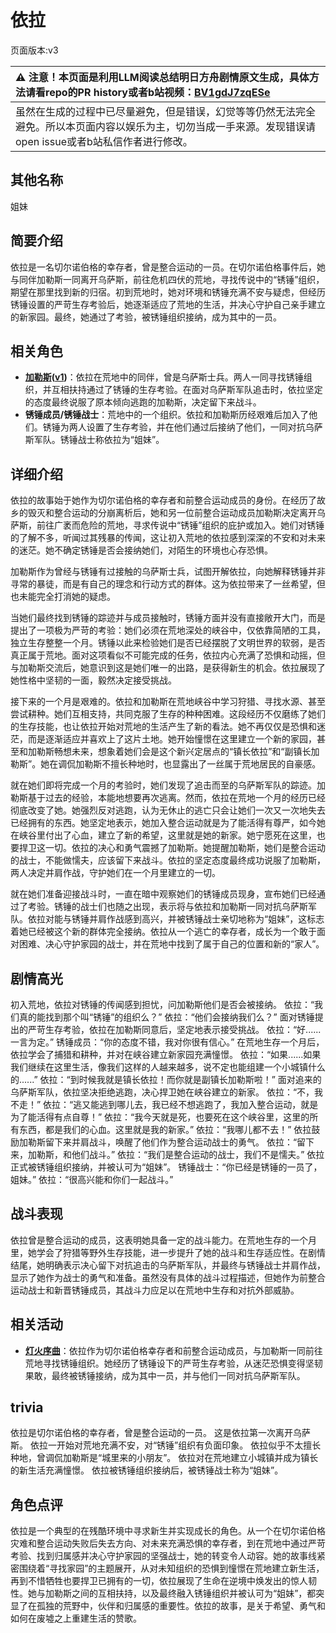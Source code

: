 # 依拉
页面版本:v3
 

| :warning: 注意！本页面是利用LLM阅读总结明日方舟剧情原文生成，具体方法请看repo的PR history或者b站视频：[BV1gdJ7zqESe](https://www.bilibili.com/video/BV1gdJ7zqESe/)         |
|:----------------------------|
| 虽然在生成的过程中已尽量避免，但是错误，幻觉等等仍然无法完全避免。所以本页面内容以娱乐为主，切勿当成一手来源。发现错误请open issue或者b站私信作者进行修改。|



## 其他名称
姐妹
## 简要介绍
依拉是一名切尔诺伯格的幸存者，曾是整合运动的一员。在切尔诺伯格事件后，她与同伴加勒斯一同离开乌萨斯，前往危机四伏的荒地，寻找传说中的“锈锤”组织，期望在那里找到新的归宿。初到荒地时，她对环境和锈锤充满不安与疑虑，但经历锈锤设置的严苛生存考验后，她逐渐适应了荒地的生活，并决心守护自己亲手建立的新家园。最终，她通过了考验，被锈锤组织接纳，成为其中的一员。
## 相关角色
-   **[加勒斯](extended_char_jia_lei_si.md)([v1](../chars/extended_char_jia_lei_si.md))**：依拉在荒地中的同伴，曾是乌萨斯士兵。两人一同寻找锈锤组织，并互相扶持通过了锈锤的生存考验。在面对乌萨斯军队追击时，依拉坚定的态度最终说服了原本倾向逃跑的加勒斯，决定留下来战斗。
-   **锈锤成员/锈锤战士**：荒地中的一个组织。依拉和加勒斯历经艰难后加入了他们。锈锤为两人设置了生存考验，并在他们通过后接纳了他们，一同对抗乌萨斯军队。锈锤战士称依拉为“姐妹”。
## 详细介绍
依拉的故事始于她作为切尔诺伯格的幸存者和前整合运动成员的身份。在经历了故乡的毁灭和整合运动的分崩离析后，她和另一位前整合运动成员加勒斯决定离开乌萨斯，前往广袤而危险的荒地，寻求传说中“锈锤”组织的庇护或加入。她们对锈锤的了解不多，听闻过其残暴的传闻，这让初入荒地的依拉感到深深的不安和对未来的迷茫。她不确定锈锤是否会接纳她们，对陌生的环境也心存恐惧。

加勒斯作为曾经与锈锤有过接触的乌萨斯士兵，试图开解依拉，向她解释锈锤并非寻常的暴徒，而是有自己的理念和行动方式的群体。这为依拉带来了一丝希望，但也未能完全打消她的疑虑。

当她们最终找到锈锤的踪迹并与成员接触时，锈锤方面并没有直接敞开大门，而是提出了一项极为严苛的考验：她们必须在荒地深处的峡谷中，仅依靠简陋的工具，独立生存整整一个月。锈锤以此来检验她们是否已经摆脱了文明世界的软弱，是否真正属于荒地。面对这项看似不可能完成的任务，依拉内心充满了恐惧和动摇，但与加勒斯交流后，她意识到这是她们唯一的出路，是获得新生的机会。依拉展现了她性格中坚韧的一面，毅然决定接受挑战。

接下来的一个月是艰难的。依拉和加勒斯在荒地峡谷中学习狩猎、寻找水源、甚至尝试耕种。她们互相支持，共同克服了生存的种种困难。这段经历不仅磨练了她们的生存技能，也让依拉开始对荒地的生活产生了新的看法。她不再仅仅是恐惧和迷茫，而是逐渐适应并喜欢上了这片土地。她开始憧憬在这里建立一个新的家园，甚至和加勒斯畅想未来，想象着她们会是这个新兴定居点的“镇长依拉”和“副镇长加勒斯”。她在调侃加勒斯不擅长种地时，也显露出了一丝属于荒地居民的自豪感。

就在她们即将完成一个月的考验时，她们发现了追击而至的乌萨斯军队的踪迹。加勒斯基于过去的经验，本能地想要再次逃离。然而，依拉在荒地一个月的经历已经彻底改变了她。她强烈反对逃跑，认为无休止的逃亡只会让她们一次又一次地失去已经拥有的东西。她坚定地表示，她加入整合运动就是为了能活得有尊严，如今她在峡谷里付出了心血，建立了新的希望，这里就是她的新家。她宁愿死在这里，也要捍卫这一切。依拉的决心和勇气震撼了加勒斯。她提醒加勒斯，她们是整合运动的战士，不能做懦夫，应该留下来战斗。依拉的坚定态度最终成功说服了加勒斯，两人决定并肩作战，守护她们在一个月里建立的一切。

就在她们准备迎接战斗时，一直在暗中观察她们的锈锤成员现身，宣布她们已经通过了考验。锈锤的战士们也随之出现，表示将与依拉和加勒斯一同对抗乌萨斯军队。依拉对能与锈锤并肩作战感到高兴，并被锈锤战士亲切地称为“姐妹”，这标志着她已经被这个新的群体完全接纳。依拉从一个逃亡的幸存者，成长为一个敢于面对困难、决心守护家园的战士，并在荒地中找到了属于自己的位置和新的“家人”。
## 剧情高光
初入荒地，依拉对锈锤的传闻感到担忧，问加勒斯他们是否会被接纳。
依拉：“我们真的能找到那个叫“锈锤”的组织么？”
依拉：“他们会接纳我们么？”
面对锈锤提出的严苛生存考验，依拉在加勒斯同意后，坚定地表示接受挑战。
依拉：“好......一言为定。”
锈锤成员：“你的态度不错，我对你很有信心。”
在荒地生存一个月后，依拉学会了捕猎和耕种，并对在峡谷建立新家园充满憧憬。
依拉：“如果......如果我们继续在这里生活，像我们这样的人越来越多，说不定也能组建一个小城镇什么的......”
依拉：“到时候我就是镇长依拉！而你就是副镇长加勒斯啦！”
面对追来的乌萨斯军队，依拉坚决拒绝逃跑，决心捍卫她在峡谷建立的新家。
依拉：“不，我不走！”
依拉：“逃又能逃到哪儿去，我已经不想逃跑了，我加入整合运动，就是为了能活得有点自尊！”
依拉：“我今天就是死，也要死在这个峡谷里，这里的所有东西，都是我们的心血。这里就是我的新家。”
依拉：“我哪儿都不去！”
依拉鼓励加勒斯留下来并肩战斗，唤醒了他们作为整合运动战士的勇气。
依拉：“留下来，加勒斯，和他们战斗。”
依拉：“我们是整合运动的战士，我们不是懦夫。”
依拉正式被锈锤组织接纳，并被认可为“姐妹”。
锈锤战士：“你已经是锈锤的一员了，姐妹。”
依拉：“很高兴能和你们一起战斗。”
## 战斗表现
依拉曾是整合运动的成员，这表明她具备一定的战斗能力。在荒地生存的一个月里，她学会了狩猎等野外生存技能，进一步提升了她的战斗和生存适应性。在剧情结尾，她明确表示决心留下对抗追击的乌萨斯军队，并最终与锈锤战士并肩作战，显示了她作为战士的勇气和准备。虽然没有具体的战斗过程描述，但她作为前整合运动战士和新晋锈锤成员，其战斗力应足以在荒地中生存和对抗外部威胁。
## 相关活动
-   **[灯火序曲](../stories/act7mini.md)**：依拉作为切尔诺伯格幸存者和前整合运动成员，与加勒斯一同前往荒地寻找锈锤组织。她经历了锈锤设下的严苛生存考验，从迷茫恐惧变得坚韧果敢，最终被锈锤接纳，成为其中一员，并与他们一同对抗乌萨斯军队。
## trivia
依拉是切尔诺伯格的幸存者，曾是整合运动的一员。
这是依拉第一次离开乌萨斯。
依拉一开始对荒地充满不安，对“锈锤”组织有负面印象。
依拉似乎不太擅长种地，曾调侃加勒斯是“城里来的小朋友”。
依拉对在荒地建立小城镇并成为镇长的新生活充满憧憬。
依拉被锈锤组织接纳后，被锈锤战士称为“姐妹”。
## 角色点评
依拉是一个典型的在残酷环境中寻求新生并实现成长的角色。从一个在切尔诺伯格灾难和整合运动失败后失去方向、对未来充满恐惧的幸存者，到在荒地中通过严苛考验、找到归属感并决心守护家园的坚强战士，她的转变令人动容。她的故事线紧密围绕着“寻找家园”的主题展开，从对未知组织的恐惧到憧憬在荒地建立新生活，再到不惜牺牲也要捍卫已拥有的一切，依拉展现了生命在逆境中焕发出的惊人韧性。她与加勒斯之间的互相扶持，以及最终融入锈锤组织并被认可为“姐妹”，都突显了在孤独的荒野中，伙伴和归属感的重要性。依拉的故事，是关于希望、勇气和如何在废墟之上重建生活的赞歌。